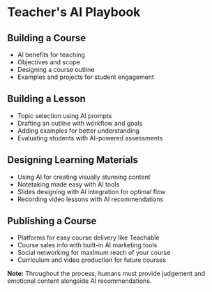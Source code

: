 # Teacher's AI Playbook

## Building a Course
- AI benefits for teaching
- Objectives and scope
- Designing a course outline
- Examples and projects for student engagement

## Building a Lesson
- Topic selection using AI prompts
- Drafting an outline with workflow and goals
- Adding examples for better understanding
- Evaluating students with AI-powered assessments

## Designing Learning Materials
- Using AI for creating visually stunning content
- Notetaking made easy with AI tools
- Slides designing with AI integration for optimal flow
- Recording video lessons with AI recommendations

## Publishing a Course
- Platforms for easy course delivery like Teachable
- Course sales info with built-in AI marketing tools
- Social networking for maximum reach of your course
- Curriculum and video production for future courses

**Note:** Throughout the process, humans must provide judgement and emotional content alongside AI recommendations.